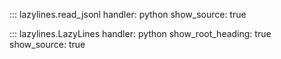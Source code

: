 ::: lazylines.read_jsonl
    handler: python
    show_source: true


::: lazylines.LazyLines
    handler: python
    show_root_heading: true
    show_source: true
